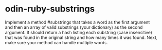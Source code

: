 # odin-ruby-substrings
Implement a method #substrings that takes a word as the first argument and then an array of valid substrings (your dictionary) as the second argument. It should return a hash listing each substring (case insensitive) that was found in the original string and how many times it was found. Next, make sure your method can handle multiple words.
